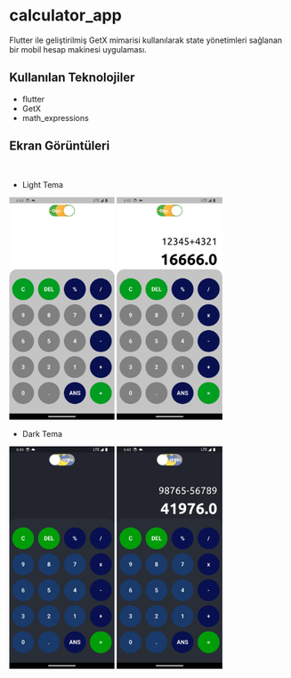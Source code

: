 # calculator_app

Flutter ile geliştirilmiş GetX mimarisi kullanılarak state yönetimleri sağlanan bir mobil hesap makinesi uygulaması.

## Kullanılan Teknolojiler

- flutter
- GetX
- math_expressions

## Ekran Görüntüleri
</br>

- Light Tema
<div class="row">
<img src="assets/light1.png" height="400">
<img src="assets/light2.png" height="400">
</div>

- Dark Tema
<div class=row">
<img src="assets/dark1.png" height="400">
<img src="assets/dark2.png" height="400">
</div>

